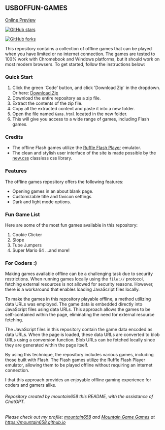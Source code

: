 ## USBOFFUN-GAMES
[Online Preview](https://gams-offline.github.io/Gams/Gams.html)

[![GitHub stars](https://img.shields.io/github/stars/Gams-Offline/Gams.svg)](https://github.com/Gams-Offline/Gams/stargazers)

[![GitHub forks](https://img.shields.io/github/forks/Gams-Offline/Gams.svg)](https://github.com/Gams-Offline/Gams/network/members)

This repository contains a collection of offline games that can be played when you have limited or no internet connection. The games are tested to 100% work with Chromebook and Windows platforms, but it should work on most modern browsers. To get started, follow the instructions below:

### Quick Start

1. Click the green 'Code' button, and click 'Download Zip' in the dropdown. Or here: [Download Zip]([https://github.com/TealUnblocker/USBOFFUN-GAMES/archive/refs/heads/main.zip])
2. Download the entire repository as a zip file.
3. Extract the contents of the zip file.
4. Copy all the extracted content and paste it into a new folder.
5. Open the file named `Gams.html` located in the new folder.
6. This will give you access to a wide range of games, including Flash games.

### Credits

- The offline Flash games utilize the [Ruffle Flash Player](https://ruffle.rs) emulator.
- The clean and stylish user interface of the site is made possible by the [new.css](https://github.com/xz/new.css-site/tree/master) classless css library.

### Features

The offline games repository offers the following features:

- Opening games in an about blank page.
- Customizable title and favicon settings.
- Dark and light mode options.

### Fun Game List

Here are some of the most fun games available in this repository:
1. Cookie Clicker
2. Slope
3. Tube Jumpers
4. Super Mario 64
...and more!

### For Coders :)

Making games available offline can be a challenging task due to security restrictions. When running games locally using the `file://` protocol, fetching external resources is not allowed for security reasons. However, there is a workaround that enables loading JavaScript files locally.

To make the games in this repository playable offline, a method utilizing data URLs was employed. The game data is embedded directly into JavaScript files using data URLs. This approach allows the games to be self-contained within the page, eliminating the need for external resource fetching.

The JavaScript files in this repository contain the game data encoded as data URLs. When the page is loaded, these data URLs are converted to blob URLs using a conversion function. Blob URLs can be fetched locally since they are generated within the page itself.

By using this technique, the repository includes various games, including those built with Flash. The Flash games utilize the Ruffle Flash Player emulator, allowing them to be played offline without requiring an internet connection.

I that this approach provides an enjoyable offline gaming experience for coders and gamers alike.

###### Repository created by mountain658 this README, with the assistance of ChatGPT.
###### Please check out my profile: [mountain658](https://github.com/mountain658) and [Mountain Game Games](https://github.com/mountain658/mountain658.github.io) at https://mountain658.github.io
